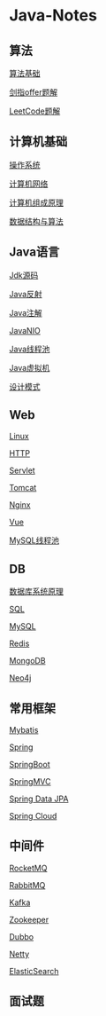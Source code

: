 # Java-Notes

## 算法

[算法基础]()

[剑指offer题解]()

[LeetCode题解]()

## 计算机基础

[操作系统]()

[计算机网络]()

[计算机组成原理]()

[数据结构与算法]()

## Java语言

[Jdk源码](https://github.com/Rocks526/Jdk8-Notes)

[Java反射]()

[Java注解]()

[JavaNIO](https://github.com/Rocks526/Java-Notes/blob/master/docs/JavaNIO.md)

[Java线程池]()

[Java虚拟机]()

[设计模式]()

## Web

[Linux](https://github.com/Rocks526/Java-Notes/blob/master/docs/Linux.md)

[HTTP]()

[Servlet]()

[Tomcat]()

[Nginx]()

[Vue]()

[MySQL线程池](https://github.com/Rocks526/Java-Notes/blob/master/docs/线程池.md)

## DB

[数据库系统原理]()

[SQL]()

[MySQL]()

[Redis]()

[MongoDB]()

[Neo4j](https://github.com/Rocks526/Java-Notes/blob/master/docs/Neo4j.md)

## 常用框架

[Mybatis]()

[Spring]()

[SpringBoot]()

[SpringMVC]()

[Spring Data JPA]()

[Spring Cloud]()

## 中间件

[RocketMQ]()

[RabbitMQ]()

[Kafka]()

[Zookeeper]()

[Dubbo]()

[Netty]()

[ElasticSearch]()

## 面试题

